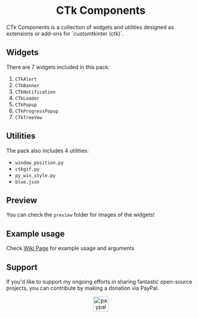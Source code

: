 <h1 align="center">CTk Components</h1>
CTk Components is a collection of widgets and utilities designed as extensions or add-ons for `customtkinter (ctk)`. 


## Widgets

There are 7 widgets included in this pack:

1. `CTkAlert`
2. `CTkBanner`
3. `CTkNotification`
4. `CTkLoader`
5. `CTkPopup`
6. `CTkProgressPopup`
7. `CTkTreeVew`

## Utilities

The pack also includes 4 utilities:

- `window_position.py`
- `ctkgif.py`
- `py_win_style.py`
- `blue.json`

## Preview

You can check the `preview` folder for images of the widgets!

## Example usage
Check [Wiki Page](https://github.com/rudymohammadbali/ctk_components/wiki) for example usage and arguments

## Support

<p align="left">If you'd like to support my ongoing efforts in sharing fantastic open-source projects, you can contribute by making a donation via PayPal.</p>

<div align="center">
  <a href="https://www.paypal.com/paypalme/iamironman0" target="_blank">
    <img src="https://img.shields.io/static/v1?message=PayPal&logo=paypal&label=&color=00457C&logoColor=white&labelColor=&style=flat" height="40" alt="paypal logo"  />
  </a>
</div>
